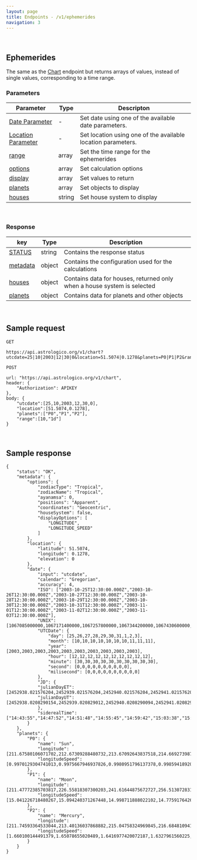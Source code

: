 ```yaml
---
layout: page
title: Endpoints - /v1/ephemerides
navigation: 3
---
```


<style>
	.inner a {
		color: royalblue;
		font-weight: bold;
	}
	.inner code {
		font-size: 100%;
	}
	.sidebar {
		width: 30%
	}
	.navigation li {
		padding: 5px;
	}
</style>

<br>

## Ephemerides

The same as the [Chart](/astrologico/chart.html) endpoint but returns arrays of values, instead of single values, corresponding to a time range.

### Parameters

| Parameter | Type | Descripton |
|---|---|---|
| [Date Parameter](/astrologico/param_date.html) | - | Set date using one of the available date parameters. |
| [Location Parameter](/astrologico/param_location.html) | - | Set location using one of the available location parameters. |
| [range](/astrologico/param_range.html) | array | Set the time range for the ephemerides |
| [options](/astrologico/param_options.html) | array | Set calculation options |
| [display](/astrologico/param_display.html) | array | Set values to return |
| [planets](/astrologico/param_planets.html) | array | Set objects to display |
| [houses](/astrologico/param_houses.html) | string | Set house system to display |

<br>

### Response

| key | Type | Description |
|---|---|---|
| [STATUS](/astrologico/res_status.html) | string | Contains the response status |
| [metadata](/astrologico/res_metadata.html) | object | Contains the configuration used for the calculations |
| [houses](/astrologico/res_houses.html) | object | Contains data for houses, returned only when a house system is selected |
| [planets](/astrologico/res_planets.html) | object | Contains data for planets and other objects |

<br>

## Sample request

```
GET

https://api.astrologico.org/v1/chart?utcdate=25|10|2003|12|30|0&location=51.5074|0.1278&planets=P0|P1|P2&range=10|1d&key=APIKEY
```

```
POST

url: "https://api.astrologico.org/v1/chart",
header: {
	"Authorization": APIKEY
},
body: {
	"utcdate":[25,10,2003,12,30,0],
	"location":[51.5074,0.1278],
	"planets":["P0","P1","P2"],
	"range":[10,"1d"]
}
```

<br>

## Sample response

```
{
	"status": "OK",
	"metadata": {
		"options": {
			"zodiacType": "Tropical",
			"zodiacName": "Tropical",
			"ayanamsa": 0,
			"positions": "Apparent",
			"coordinates": "Geocentric",
			"houseSystem": false,
			"displayOptions": [
				"LONGITUDE",
				"LONGITUDE_SPEED"
			]
		},
		"location": {
			"latitude": 51.5074,
			"longitude": 0.1278,
			"elevation": 0
		},
		"date": {
			"input": "utcdate",
			"calendar": "Gregorian",
			"accuracy": 4,
			"ISO": ["2003-10-25T12:30:00.000Z","2003-10-26T12:30:00.000Z","2003-10-27T12:30:00.000Z","2003-10-28T12:30:00.000Z","2003-10-29T12:30:00.000Z","2003-10-30T12:30:00.000Z","2003-10-31T12:30:00.000Z","2003-11-01T12:30:00.000Z","2003-11-02T12:30:00.000Z","2003-11-03T12:30:00.000Z"],
			"UNIX": [1067085000000,1067171400000,1067257800000,1067344200000,1067430600000,1067517000000,1067603400000,1067689800000,1067776200000,1067862600000],
			"UTCDate": {
				"day": [25,26,27,28,29,30,31,1,2,3],
				"month": [10,10,10,10,10,10,10,11,11,11],
				"year": [2003,2003,2003,2003,2003,2003,2003,2003,2003,2003],
				"hour": [12,12,12,12,12,12,12,12,12,12],
				"minute": [30,30,30,30,30,30,30,30,30,30],
				"second": [0,0,0,0,0,0,0,0,0,0],
				"milisecond": [0,0,0,0,0,0,0,0,0,0]
			},
			"JD": {
			"julianDayET": [2452938.021576204,2452939.021576204,2452940.021576204,2452941.021576204,2452942.021576204,2452943.021576204,2452944.021576204,2452945.021576204,2452946.021576204,2452947.021576204],
			"julianDayUT": [2452938.0208290154,2452939.020829012,2452940.0208290094,2452941.0208290066,2452942.020829004,2452943.020829001,2452944.020828998,2452945.0208289954,2452946.0208289926,2452947.02082899]
			},
			"siderealTime": ["14:43:55","14:47:52","14:51:48","14:55:45","14:59:42","15:03:38","15:07:35","15:11:31","15:15:28","15:19:24"]
		}
	},
	"planets": {
		"P0": {
			"name": "Sun",
			"longitude": [211.67580106071702,212.67309288480732,213.67092643837518,214.66927398716888,215.668105926189,216.66739545106427,217.66712256134699,218.6672759254353,219.6678524743746,220.66885567306372],
			"longitudeSpeed": [0.9970129304741013,0.9975667946937826,0.9980951796137378,0.9985941892089789,0.9990642371774938,0.9995104000301557,0.9999408272810469,1.0003643019658839,1.0007883340748247,1.0012184464482936]
		},
		"P1": {
			"name": "Moon",
			"longitude": [211.47772385703817,226.55818307300203,241.61644875672727,256.5130728317908,271.13767388720794,285.4183576267993,299.3221257347153,312.8487438679878,326.0215334851425,338.87799276104965],
			"longitudeSpeed": [15.041226718480267,15.094240371267448,14.998711888022102,14.775917642635632,14.461225537945944,14.094688129867192,13.71293257988289,13.34434904318636,13.007641695275144,12.71273648930341]
		},
		"P2": {
			"name": "Mercury",
			"longitude": [211.74593364533044,213.40136037868882,215.04758324969845,216.68481094116143,218.31323772200017,219.93308191177485,221.5445851911179,223.14800849579473,224.7436266943979,226.33172266950675],
			"longitudeSpeed": [1.660100144491379,1.65078655020489,1.6416977420072187,1.6327961560225,1.624100221468861,1.615634831143394,1.6074215165542753,1.5994770800385383,1.591812505292202,1.584432882862892]
		}
	}
}
```

<br><br><br>
